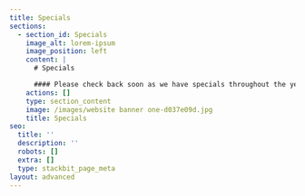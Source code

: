 ```yaml
---
title: Specials
sections:
  - section_id: Specials
    image_alt: lorem-ipsum
    image_position: left
    content: |
      # Specials

      #### Please check back soon as we have specials throughout the year!
    actions: []
    type: section_content
    image: /images/website banner one-d037e09d.jpg
    title: Specials
seo:
  title: ''
  description: ''
  robots: []
  extra: []
  type: stackbit_page_meta
layout: advanced
---
```

